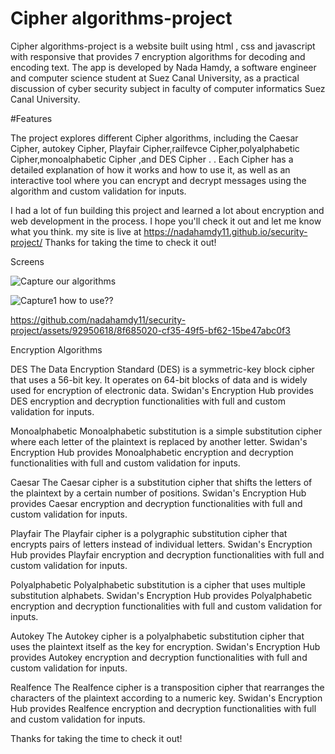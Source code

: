# Cipher algorithms-project
Cipher algorithms-project is a website built using html , css and javascript with responsive that provides 7 encryption algorithms for decoding and encoding text. The app is developed by  Nada Hamdy, a software engineer and computer science student at Suez Canal University, as a practical discussion of cyber security subject in faculty of computer informatics Suez Canal University.

#Features

The project explores different Cipher algorithms, including the Caesar Cipher, autokey Cipher, Playfair Cipher,railfevce Cipher,polyalphabetic Cipher,monoalphabetic Cipher ,and DES Cipher .
. Each Cipher has a detailed explanation of how it works and how to use it, as well as an interactive tool where you can encrypt and decrypt messages using the algorithm and custom validation for inputs.

I had a lot of fun building this project and learned a lot about encryption and web development in the process. I hope you'll check it out and let me know what you think.
my site is live at https://nadahamdy11.github.io/security-project/
Thanks for taking the time to check it out!


Screens

![Capture](https://github.com/nadahamdy11/security-project/assets/92950618/36d7adfc-1b87-4dd2-869d-efce053a3974)
 our algorithms
 
 ![Capture1](https://github.com/nadahamdy11/security-project/assets/92950618/b352c37f-0aae-407b-ac05-2bbc503d3f58)
how to use??


https://github.com/nadahamdy11/security-project/assets/92950618/8f685020-cf35-49f5-bf62-15be47abc0f3


Encryption Algorithms


DES
The Data Encryption Standard (DES) is a symmetric-key block cipher that uses a 56-bit key. It operates on 64-bit blocks of data and is widely used for encryption of electronic data. Swidan's Encryption Hub provides DES encryption and decryption functionalities with full and custom validation for inputs.

Monoalphabetic
Monoalphabetic substitution is a simple substitution cipher where each letter of the plaintext is replaced by another letter. Swidan's Encryption Hub provides Monoalphabetic encryption and decryption functionalities with full and custom validation for inputs.

Caesar
The Caesar cipher is a substitution cipher that shifts the letters of the plaintext by a certain number of positions. Swidan's Encryption Hub provides Caesar encryption and decryption functionalities with full and custom validation for inputs.

Playfair
The Playfair cipher is a polygraphic substitution cipher that encrypts pairs of letters instead of individual letters. Swidan's Encryption Hub provides Playfair encryption and decryption functionalities with full and custom validation for inputs.

Polyalphabetic
Polyalphabetic substitution is a cipher that uses multiple substitution alphabets. Swidan's Encryption Hub provides Polyalphabetic encryption and decryption functionalities with full and custom validation for inputs.

Autokey
The Autokey cipher is a polyalphabetic substitution cipher that uses the plaintext itself as the key for encryption. Swidan's Encryption Hub provides Autokey encryption and decryption functionalities with full and custom validation for inputs.

Realfence
The Realfence cipher is a transposition cipher that rearranges the characters of the plaintext according to a numeric key. Swidan's Encryption Hub provides Realfence encryption and decryption functionalities with full and custom validation for inputs.


Thanks for taking the time to check it out!
